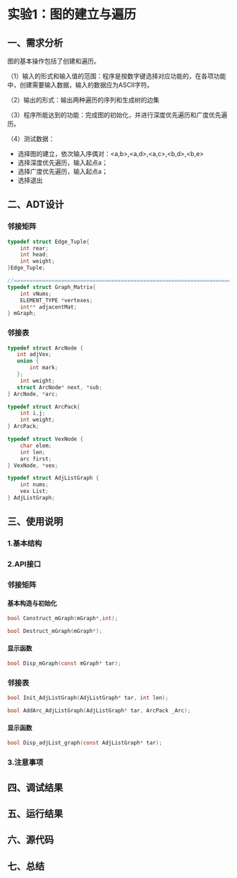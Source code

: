 # 实验1：图的建立与遍历

## 一、需求分析

图的基本操作包括了创建和遍历。

（1）输入的形式和输入值的范围：程序是按数字键选择对应功能的，在各项功能中，创建需要输入数据，输入的数据应为ASCII字符。

（2）输出的形式：输出两种遍历的序列和生成树的边集

（3）程序所能达到的功能：完成图的初始化，并进行深度优先遍历和广度优先遍历。

（4）测试数据：

- 选择图的建立，依次输入序偶对：<a,b>,<a,d>,<a,c>,<b,d>,<b,e>
- 选择深度优先遍历，输入起点a；
- 选择广度优先遍历，输入起点a；
- 选择退出

## 二、ADT设计

### 邻接矩阵

```c
typedef struct Edge_Tuple{
    int rear;
    int head;
    int weight;
}Edge_Tuple;

//======================================================================================================================
typedef struct Graph_Matrix{
    int vNums;
    ELEMENT_TYPE *vertexes;
    int** adjacentMat;
} mGraph;
```

### 邻接表

```c
typedef struct ArcNode {
   int adjVex;
   union {
       int mark;
   };
    int weight;
   struct ArcNode* next, *sub;
} ArcNode, *arc;

typedef struct ArcPack{
    int i,j;
    int weight;
} ArcPack;

typedef struct VexNode {
    char elem;
    int len;
    arc first;
} VexNode, *vex;

typedef struct AdjListGraph {
    int nums;
    vex List;
} AdjListGraph;
```

## 三、使用说明

### 1.基本结构

### 2.API接口

### 邻接矩阵

#### 基本构造与初始化

```c
bool Construct_mGraph(mGraph*,int);

bool Destruct_mGraph(mGraph*);
```

#### 显示函数

```c
bool Disp_mGraph(const mGraph* tar);
```

### 邻接表

```c
bool Init_AdjListGraph(AdjListGraph* tar, int len);

bool AddArc_AdjListGraph(AdjListGraph* tar, ArcPack _Arc);
```

#### 显示函数

```c
bool Disp_adjList_graph(const AdjListGraph* tar);
```

### 3.注意事项

## 四、调试结果

## 五、运行结果

## 六、源代码

## 七、总结


